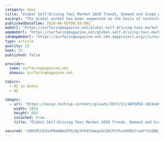 ```yaml
---
category: news
title: "Global Self-Driving Taxi Market 2020 Trends, Demand and Scope with Outlook, Business Strategies and Forecast 2025"
excerpt: "The global market has been segmented on the basis of technology, product type, application, distribution channel, end-user, and industry vertical, along with geography. The global Self-Driving Taxi market is expected to thrive in terms of volume and value during the forecast years."
publishedDateTime: 2020-06-05T08:59:00Z
webUrl: "https://surfacingmagazine.net/global-self-driving-taxi-market-2020-trends-demand-and-scope-with-outlook-business-strategies-and-forecast-2025/"
ampWebUrl: "https://surfacingmagazine.net/global-self-driving-taxi-market-2020-trends-demand-and-scope-with-outlook-business-strategies-and-forecast-2025/amp/"
cdnAmpWebUrl: "https://surfacingmagazine-net.cdn.ampproject.org/c/s/surfacingmagazine.net/global-self-driving-taxi-market-2020-trends-demand-and-scope-with-outlook-business-strategies-and-forecast-2025/amp/"
type: article
quality: 23
heat: 23
published: false

provider:
  name: surfacingmagazine.net
  domain: surfacingmagazine.net

topics:
  - AI in Autos
  - AI

images:
  - url: "https://navya.tech/wp-content/uploads/2017/11/40P2858-1024x683.jpg"
    width: 1024
    height: 683
    isCached: true
    title: "Global Self-Driving Taxi Market 2020 Trends, Demand and Scope with Outlook, Business Strategies and Forecast 2025"

secured: "x0HlMlCE3uwPNamBmsFPGjdyYF64S3aegv8nZ8CFh7hza9FBstraeY7zU2BbjLVPvDXhebbK9OLw4ArWXEanboANx12KbdzJDjxlHLnz053PELIGTYBAKn3oynFxJK/eCUdGuWPoYQgaJlvztQ+8ekXkd7pMDusA2Ppn0cAXT0zG50b2A0csn/2sVHic2Mnnj+Q6orqWmfsVh+KMGpXHaHrSxkGB1qkJYpK3BGCTcEl2x+Ke7eGSgxoun8RkguCuB/9QqU+QENnTHjRtKQb39Lem3r20j9JJbS6JyJo4AP4lzEloM1vBhgTawbuyLao2;GDVntM40fMWBOPGfVqWLaQ=="
---
```


